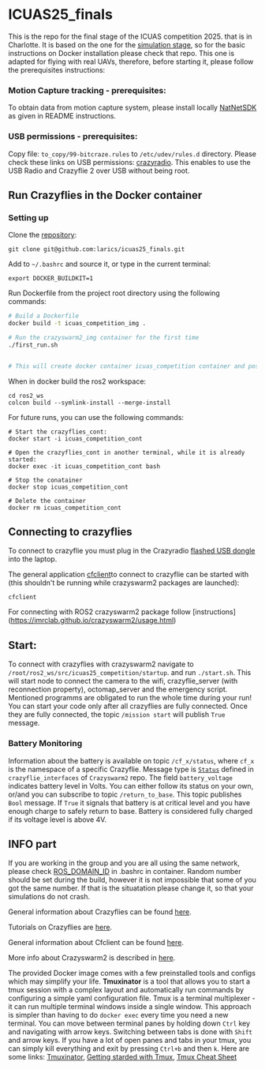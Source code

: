 # ICUAS25_finals
This is the repo for the final stage of the ICUAS competition 2025. that is in Charlotte.
It is based  on the one for the [simulation stage](https://github.com/larics/icuas25_competition), so for the basic instructions on Docker installation please check that repo. This one is adapted for flying with real UAVs, therefore, before starting it, please follow the prerequisites instructions:

### Motion Capture tracking - prerequisites: 
To obtain data from motion capture system, please install locally [NatNetSDK](https://github.com/whoenig/NatNetSDKCrossplatform) as given in README instructions.

### USB permissions - prerequisites: 
Copy file: `to_copy/99-bitcraze.rules` to  `/etc/udev/rules.d` directory. Please check these links on USB permissions: [crazyradio](https://www.bitcraze.io/documentation/repository/crazyflie-lib-python/master/installation/usb_permissions/). This enables to use the USB Radio and Crazyflie 2 over USB without being root.

## Run Crazyflies in the Docker container
### Setting up
Clone the [repository]([https://github.com/larics/icuas25_finals]):
```
git clone git@github.com:larics/icuas25_finals.git

```
Add  to  `~/.bashrc` and source it, or type in the current terminal: 
```
export DOCKER_BUILDKIT=1
```
Run Dockerfile from the project root directory using the following commands:
```bash
# Build a Dockerfile
docker build -t icuas_competition_img . 

# Run the crazyswarm2_img container for the first time
./first_run.sh


# This will create docker container icuas_competition container and position you into the container
```
When in docker build the ros2 workspace: 
```
cd ros2_ws
colcon build --symlink-install --merge-install 
```
For future runs, you can use the following commands:
```
# Start the crazyflies_cont:
docker start -i icuas_competition_cont

# Open the crazyflies_cont in another terminal, while it is already started:
docker exec -it icuas_competition_cont bash

# Stop the conatainer
docker stop icuas_competition_cont

# Delete the container
docker rm icuas_competition_cont
```
## Connecting to crazyflies
To connect to crazyflie you must plug in the Crazyradio [flashed USB dongle](https://www.bitcraze.io/documentation/tutorials/getting-started-with-crazyradio-2-0/) into the laptop. 

The general application [cfclient](https://www.bitcraze.io/documentation/repository/crazyflie-clients-python/master/userguides/userguide_client/)to connect to crazyflie can be started with (this shouldn't be running while crazyswarm2 packages are launched):

```
cfclient
```
For connecting with ROS2 crazyswarm2 package follow [instructions] (https://imrclab.github.io/crazyswarm2/usage.html)

## Start:

To connect with crazyflies with crazyswarm2 navigate to `/root/ros2_ws/src/icuas25_competition/startup`. and run `./start.sh`. This will start node to connect the camera to the wifi, crazyflie_server (with reconnection property), octomap_server and the emergency script. Mentioned programms are obligated to run the whole time during your run! You can start your code only after all crazyflies are fully connected. Once they are fully connected, the topic `/mission start` will publish `True` message.


### Battery Monitoring
Information about the battery is available on topic `/cf_x/status`, where `cf_x` is the namespace of a specific Crazyflie. Message type is [`Status`](https://github.com/IMRCLab/crazyswarm2/blob/main/crazyflie_interfaces/msg/Status.msg) defined in `crazyflie_interfaces` of `Crazyswarm2` repo. The field `battery_voltage` indicates battery level in Volts. You can either follow its status on your own, or/and  you can subscribe to topic `/return_to_base`. This topic publishes `Bool` message. If `True` it signals that battery is at critical level and you have enough charge to safely return to base. Battery is considered fully charged if its voltage level is above 4V.


## INFO part
If you are working in the group and you are all using the same network, please check [ROS_DOMAIN_ID](https://docs.ros.org/en/eloquent/Tutorials/Configuring-ROS2-Environment.html#the-ros-domain-id-variable) in .bashrc in container. Random number should be set during the build, however it is not impossible that some of you got the same number. If that is the situatation please change it, so that your simulations do  not crash.

General information about Crazyflies can be found [here](https://www.bitcraze.io/products/crazyflie-2-1/).

Tutorials on Crazyflies are [here](https://www.bitcraze.io/documentation/start/).

General information about Cfclient can be found [here](https://www.bitcraze.io/documentation/repository/crazyflie-clients-python/master/userguides/userguide_client/).

More info about Crazyswarm2 is described in [here](https://imrclab.github.io/crazyswarm2/).

The provided Docker image comes with a few preinstalled tools and configs which may simplify your life.
**Tmuxinator** is a tool that allows you to start a tmux session with a complex layout and automatically run commands by configuring a simple yaml configuration file. Tmux is a terminal multiplexer - it can run multiple terminal windows inside a single window. This approach is simpler than having to do `docker exec` every time you need a new terminal. You can move between terminal panes by holding down `Ctrl` key and navigating with arrow keys. Switching between tabs is done with `Shift` and arrow keys. If you have a lot of open panes and tabs in your tmux, you can simply kill everything and exit by pressing `Ctrl+b` and then `k`.
Here are some links: [Tmuxinator](https://github.com/tmuxinator/tmuxinator), [Getting starded with Tmux](https://linuxize.com/post/getting-started-with-tmux/), [Tmux Cheat Sheet](https://tmuxcheatsheet.com/)
